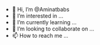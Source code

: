 - 👋 Hi, I’m @Aminatbabs
- 👀 I’m interested in ...
- 🌱 I’m currently learning ...
- 💞️ I’m looking to collaborate on ...
- 📫 How to reach me ...

<!---
Aminatbabs/Aminatbabs is a ✨ special ✨ repository because its `README.md` (this file) appears on your GitHub profile.
You can click the Preview link to take a look at your changes.
--->
